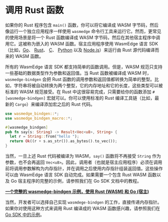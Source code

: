 # 调用 Rust 函数

如果你的 Rust 程序包含 `main()` 函数，你可以将它编译成 WASM 字节码，然后像运行一个独立应用程序一样使用 `wasmedge` 命令行工具来运行它。然而，更常见的使用场景是将一个 Rust 函数编译成 WASM 字节码，然后在其他宿主程序中调用它。这被称为嵌入的 WASM 函数。宿主应用程序使用 WasmEdge 语言 SDK （比如，[Go](../../embed/go.md)、 [Rust](../../embed/rust.md)、 [C](../../embed/c.md)、 [Python](../../embed/go.md) 以及 [Node.js](../../embed/node.md)）来运行由 Rust 源代码编译而来的 WASM 函数。

所有的 WasmEdge 语言 SDK 都支持简单的函数调用。但是，WASM 规范只支持一些基础的数据类型作为参数和返回值。当 Rust 函数被编译成 WASM 时，`wasmedge-bindgen` 会把 Rust 函数的调用参数和返回值都转换为简单的整型。比如，字符串将被自动转换为两个整型，它的内存地址和它的长度，这些类型可以被标准的 WASM 规范接受。在 Rust 中这很容易完成，只需要给你的函数添加 `#[wasmedge-bindgen]` 宏就可以。你可以使用标准的 Rust 编译工具链（比如，最新的 `Cargo`）来编译添加宏之后的 Rust 代码。

```rust
use wasmedge_bindgen::*;
use wasmedge_bindgen_macro::*;

#[wasmedge_bindgen]
pub fn say(s: String) -> Result<Vec<u8>, String> {
  let r = String::from("hello ");
  return Ok((r + s.as_str()).as_bytes().to_vec());
}
```

当然，一旦上述 Rust 代码被编译为 WASM，`say()` 函数将不再接受 `String` 作为参数，也不会再返回 `Vec<u8>`。因此，调用者（也就是宿主应用程序）必须在调用前将调用参数解构为内存指针，并在调用之后使用内存指针组装返回值。这些操作可以由 WasmEdge 语言 SDK 自动完成。如果需要一个包含 Rust WASM 函数以及 Go 宿主程序的完整的示例，请参照我们在 Go SDK 文档中的教程。

**[一个完整的 wasmedge-bindgen 示例，使用 Rust (WASM) 和 Go (宿主)](../../embed/go/function.md)**

当然，开发者可以选择自己实现 `wasmdege-bindgen` 的工作，直接传递内存指针。如果你对使用这种方式来调用 Rust 编译成的 WASM 函数感兴趣，请参照我们在 [Go SDK 中的示例](../../embed/go/memory.md)。
